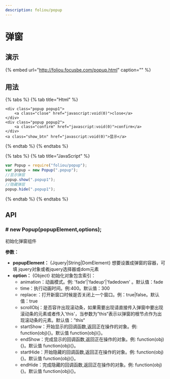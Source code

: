 ```yaml
---
description: foliou/popup
---
```


# 弹窗

## 演示

{% embed url="http://foliou.focusbe.com/popup.html" caption="" %}

## 用法

{% tabs %}
{% tab title="Html" %}
```markup
<div class="popup popup1">
    <a class="close" href="javascript:void(0)">close</a>
</div>
<div class="popup popup2">
    <a class="confirm" href="javascript:void(0)">confirm</a>
</div>
<a class="show_btn" href="javascript:void(0)">显示</a>
```
{% endtab %}
{% endtabs %}

{% tabs %}
{% tab title="JavaScript" %}
```javascript
var Popup = require("foliou/popup");
var popup = new Popup(".popup");
//显示弹层
popup.show(".popup1");
//隐藏弹层
popup.hide(".popup1");
```
{% endtab %}
{% endtabs %}

## API

### **\# new Popup\(popupElement,options\);**

初始化弹窗组件

**参数：**

* **popupElement：** {Jquery\|String\|DomElement} 想要设置成弹窗的容器，可填 jquery对象或者jquery选择器或dom元素
* **option：** {Object} 初始化对象包含索引：
  * animation：动画模式。例: 'fade'\|'fadeup'\|'fadedown' 。默认值：fade
  * time：执行动画时间。例:400。默认值：300
  * replace:：打开新窗口时候是否关闭上一个窗口。例：true\|false。默认值：true
  * scrollObj：是否容许出现滚动条，如果需要出现请直接传入弹窗中要出现滚动条的元素或者传入'this'，当参数为”this“表示以弹窗的根节点作为出现滚动条的元素。默认值：”this“
  * startShow：开始显示的回调函数,返回正在操作的对象。例: function\(obj\){}。默认值 function\(obj\){}。
  * endShow：完成显示的回调函数,返回正在操作的对象。例: function\(obj\){}。默认值 function\(obj\){}。
  * startHide：开始隐藏的回调函数,返回正在操作的对象。例: function\(obj\){}。默认值 function\(obj\){}。
  * endHide：完成隐藏的回调函数,返回正在操作的对象。例: function\(obj\){}。默认值 function\(obj\){}。

